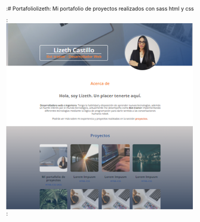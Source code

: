 :# Portafoliolizeth:
Mi portafolio de proyectos realizados con sass html y css

:![mifoto](https://github.com/lizethcas/Portafoliolizeth/blob/ef602bcebbc4e10ed9db36c5bfcdbf82d7bc279f/imagenportafolio.png):
